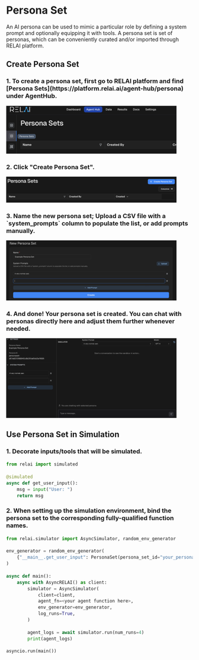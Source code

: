 <h1>Persona Set</h1>

An AI persona can be used to mimic a particular role by defining a system prompt and optionally equipping it with tools. 
A persona set is set of personas, which can be conveniently curated and/or imported through RELAI platform.

<h2>Create Persona Set</h2>

<h3>1. To create a persona set, first go to RELAI platform and find [Persona Sets](https://platform.relai.ai/agent-hub/persona) under AgentHub.</h3>  
<img src="../assets/tutorials/persona-set/1.png" alt="RELAI platform->AgentHub->Persona Sets" width="460px"/>

<h3>2. Click "Create Persona Set".</h3>  
<img src="../assets/tutorials/persona-set/2.png" alt="Create Persona Set" width="460px"/>

<h3>3. Name the new persona set; Upload a CSV file with a `system_prompts` column to populate the list, or add prompts manually.</h3>  
<img src="../assets/tutorials/persona-set/3.png" alt="Upload a CSV file with a `system_prompts` column to populate the list, or add prompts manually." width="460px"/>

<h3>4. And done! Your persona set is created. You can chat with personas directly here and adjust them further whenever needed.</h3>  
<img src="../assets/tutorials/persona-set/4.png" alt="" width="460px"/>

<h2>Use Persona Set in Simulation</h2>

<h3>1. Decorate inputs/tools that will be simulated.</h3>

```python
from relai import simulated

@simulated
async def get_user_input():
    msg = input("User: ")
    return msg
```

<h3>2. When setting up the simulation environment, bind the persona set to the corresponding fully-qualified function names.</h3>  

```python
from relai.simulator import AsyncSimulator, random_env_generator

env_generator = random_env_generator(
    {"__main__.get_user_input": PersonaSet(persona_set_id="your_persona_set_id_here")}
)

async def main():
    async with AsyncRELAI() as client:
        simulator = AsyncSimulator(
            client=client,
            agent_fn=<your agent function here>, 
            env_generator=env_generator,
            log_runs=True,
        )

        agent_logs = await simulator.run(num_runs=4)
        print(agent_logs)

asyncio.run(main())
```

